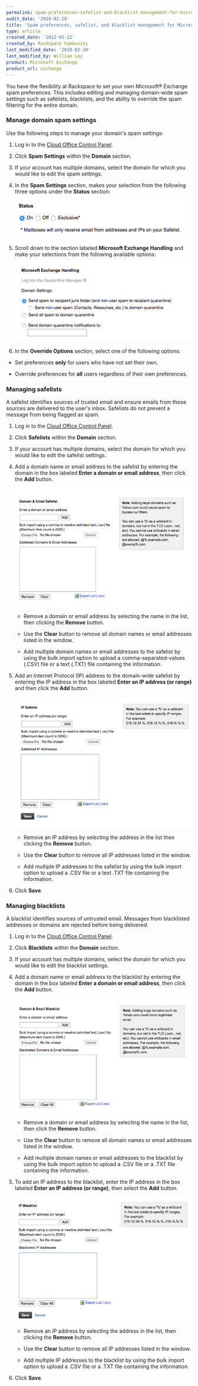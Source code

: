 ```yaml
---
permalink: spam-preferences-safelist-and-blacklist-management-for-microsoft-exchange/
audit_date: '2019-02-20'
title: 'Spam preferences, safelist, and blacklist management for Microsoft Exchange'
type: article
created_date: '2012-05-22'
created_by: Rackspace Community
last_modified_date: '2019-02-20'
last_modified_by: William Loy
product: Microsoft Exchange
product_url: exchange
---
```


You have the flexibility at Rackspace to set your own Microsoft&reg; Exchange spam
preferences. This includes editing and managing domain-wide spam settings such as safelists, blacklists, and the ability to
override the spam filtering for the entire domain.

### Manage domain spam settings

Use the following steps to manage your domain's spam settings:

1. Log in to the [Cloud Office Control Panel](https://cp.rackspace.com).

2. Click **Spam Settings** within the **Domain** section.

3. If your account has multiple domains, select the domain for which you would like to edit the spam settings.

4. In the **Spam Settings** section, makes your selection from the following three options under the **Status** section:

    <img src="status_options.png" />

5. Scroll down to the section labeled **Microsoft Exchange Handling** and make your selections from the following available options:

    <img src="exchange_settings.png" />


6. In the **Override Options** section, select one of the following options:

- Set preferences **only** for users who have not set their own.

- Override preferences for **all** users regardless of their own preferences.

### Managing safelists

A safelist identifies sources of trusted email and ensure emails from those sources are delivered to the user's inbox. Safelists do not prevent a message from being flagged as spam.

1. Log in to the [Cloud Office Control Panel](https://cp.rackspace.com).

2. Click **Safelists** within the **Domain** section.

3. If your account has multiple domains, select the domain for which you would like to edit the safelist settings.

4. Add a domain name or email address to the safelist by entering the
   domain in the box labeled **Enter a domain or email address**, then click the **Add** button.

   <img src="safelist_domain.png" />

   - Remove a domain or email address by selecting the name in the list, then
   clicking the **Remove** button.

   - Use the **Clear** button to remove all domain
   names or email addresses listed in the window.

   - Add multiple domain names or email addresses to the safelist by using the bulk import option to upload a comma-separated-values (.CSV) file or a text (.TXT) file containing the
   information.

5. Add an Internet Protocol (IP) address to the domain-wide safelist by entering the IP address in the box labeled **Enter an IP address (or range)** and then click the **Add** button.

    <img src="safelist_ip.png" />

   - Remove an IP address by selecting the address in the list then clicking the **Remove** button.

   - Use the **Clear** button to remove all IP addresses listed in the window.

   - Add multiple IP addresses to the safelist by using the bulk import option to upload a .CSV file or a text .TXT file containing the
   information.

6. Click **Save**.

### Managing blacklists

A blacklist identifies sources of untrusted email. Messages from blacklisted addresses or domains are rejected before being delivered.

1. Log in to the [Cloud Office Control Panel](https://cp.rackspace.com).

2. Click **Blacklists** within the **Domain** section.

3. If your account has multiple domains, select the domain for which you would like to edit the blacklist settings.

4. Add a domain name or email address to the blacklist by entering the
   domain in the box labeled **Enter a domain or email address**, then click the **Add** button.

   <img src="blacklist_domain.png" />


   - Remove a domain or email address by selecting the name in the list, then
   click the **Remove** button.

   - Use the **Clear** button to remove all domain
   names or email addresses listed in the window.

   - Add multiple domain names or email addresses to the blacklist by using the bulk import option to upload a .CSV file or a .TXT file containing the
   information.

5. To add an IP address to the blacklist, enter the IP address in the box labeled **Enter an IP address (or range)**, then select the **Add** button.

   <img src="blacklist_ip.png" />

   - Remove an IP address by selecting the address in the list, then clicking the **Remove** button.

   - Use the **Clear** button to remove all IP addresses listed in the window.

   - Add multiple IP addresses to the blacklist by using the bulk import option to upload a .CSV file or a .TXT file containing the information.

6. Click **Save**.
